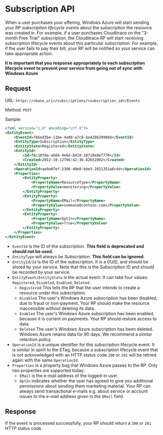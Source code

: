 Subscription API
===
When a user purchases your offering, Windows Azure will start sending your RP *subscription lifecycle events* about the subscription the resource was created in. For example, if a user purchases Clouditrace on the "3-month Free Trial" subscription, the Clouditrace RP will start receiving subscription lifecycle events about this particular subscription. For example, if the user fails to pay their bill, your RP will be notified so your service can take appropriate action.

**It is important that you response appropriately to each subscription lifecycle event to prevent your service from going out of sync with Windows Azure**


Request
--
URL: `https://<base_uri>/subscriptions/<subscription_id>/Events`

Method: `POST`

Sample:

```xml
<?xml version="1.0" encoding="utf-8"?>
<EntityEvent>
	<EventId>766ed3be-11be-4a88-a7c8-ba4286299066</EventId>
	<EntityType>Subscription</EntityType>
	<EntityState>Registered</EntityState>
	<EntityId>
		<Id>f6c18f8a-ab84-4e6d-b410-18710e8ef770</Id>
		<Created>2012-10-12T06:42:36.8265209Z</Created>
	</EntityId>
	<OperationId>ae9a07ef-2306-40e0-bbe5-2821352a8c4d</OperationId>
	<Properties>
		<EntityProperty>
			<PropertyName>ResourceType</PropertyName>
			<PropertyValue>monitoring</PropertyValue>
		</EntityProperty>
		<EntityProperty>
			<PropertyName>EMail</PropertyName>
			<PropertyValue>someone@contoso.com</PropertyValue>
		</EntityProperty>
		<EntityProperty>
			<PropertyName>OptIn</PropertyName>
			<PropertyValue>True</PropertyValue>
		</EntityProperty>
	</Properties>
</EntityEvent>
```

* `EventId` is the ID of the subscription. **This field is deprecated and should not be used**.
* `EntityType` will always be _Subscription_. **This field can be ignored**.
* `EntityId/Id` is the ID of the subscription. It is a GUID, and should be stored by your service. Note that this is the Subscription ID and should be recorded by your service.
* `EntityEvent/EntityState` is the actual event. It can take four values: `Registered`, `Disabled`, `Enabled`, `Deleted`.
  * `Registered` This tells the RP that the user intends to create a resource under this subscription.
  * `Disabled` The user's Windows Azure subscription has been disabled, due to fraud or non-payment. Your RP should make the resource inaccessible without deleting its data.
  * `Enabled` The user's Windows Azure subscription has been enabled, because it is current on payments. Your RP should restore access to data.
  * `Deleted` The user's Windows Azure subscription has been deleted. Windows Azure retains data for 90 days. We recommend a similar retention policy.
* `OperationId` is a unique identifier for this subscription lifecycle event. It is similar in spirit to the ETag, because a subscription lifecycle event that is not acknowledged with an HTTP status code `200` or `201` will be retried again with the same `OperationId`.
* `Properties` is a property bag that Windows Azure passes to the RP. Only two properties are supported today:
  * `EMail` is the e-mail address of the logged-in user.
  * `OptIn` indicates whether the user has agreed to give you additional permissions about sending them marketing material. Your RP can always send transactional e-mails e.g. about service or account issues to the e-mail address given in the `EMail` field.

Response
---
If the event is processed successfully, your RP should return a `200` or `201` HTTP status code.
